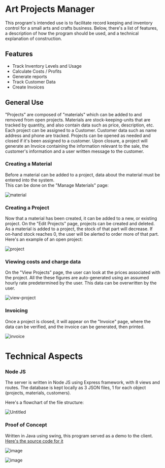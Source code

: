 # Art Projects Manager

This program's intended use is to facilitate record keeping and inventory control for a small arts and crafts business.
Below, there's a list of features, a description of how the program should be used, and a technical explanation of construction.


## Features

* Track Inventory Levels and Usage
* Calculate Costs / Profits
* Generate reports
* Track Customer Data
* Create Invoices

## General Use

"Projects" are composed of "materials" which can be added to and removed from open projects.  Materials are stock-keeping-units that are tracked by quantity, and also contain data such as price, description, etc. Each project can be assigned to a Customer.  Customer data such as name address and phone are tracked.  Projects can be opened as needed and closed if it's been assigned to a customer.  Upon closure, a project will generate an Invoice containing the information relevant to the sale, the customer's information and a user written message to the customer.  

### Creating a Material
Before a material can be added to a project, data about the material must be entered into the system.  
This can be done on the "Manage Materials" page:

![material](https://user-images.githubusercontent.com/43157092/95593179-5b774200-0a17-11eb-808e-2ddc94e05667.jpg)

### Creating a Project

Now that a material has been created, it can be added to a new, or existing project.
On the "Edit Projects" page, projects can be created and deleted.  As a material is added to a project, the stock of that part will decrease.  If on-hand stock reaches 0, the user will be alerted to order more of that part.  
Here's an example of an open project:

![project](https://user-images.githubusercontent.com/43157092/95590120-a8591980-0a13-11eb-9855-6491a4a48e1f.jpg)

### Viewing costs and charge data

On the "View Projects" page, the user can look at the prices associated with the project.  All the these figures are auto-generated using an assumed hourly rate predetermined by the user. This data can be overwritten by the user.

![view-project](https://user-images.githubusercontent.com/43157092/95593607-e8ba9680-0a17-11eb-9286-51aa1a8de75f.jpg)

### Invoicing

Once a project is closed, it will appear on the "Invoice" page, where the data can be verified, and the invoice can be generated, then printed.  

![invoice](https://user-images.githubusercontent.com/43157092/95598292-bdd34100-0a1d-11eb-9e1f-63ed03c0c622.jpg)


# Technical Aspects
### Node JS

The server is written in Node JS using Express framework, with 8 views and routes.  The database is kept locally as 3 JSON files, 1 for each object (projects, materials, customers).

Here's a flowchart of the file structure:

![Untitled](https://user-images.githubusercontent.com/43157092/95609228-64264300-0a2c-11eb-8ba3-380fa027e156.jpg)


### Proof of Concept

Written in Java using swing, this program served as a demo to the client. 
[Here's the source code for it](https://github.com/peteparkinson/Art-Projects-Manager "GitHub - Art Projects Manager")

![image](https://user-images.githubusercontent.com/43157092/50621709-9b6dd480-0ed5-11e9-8df7-406eeae3f9b3.png)

![image](https://user-images.githubusercontent.com/43157092/50621699-7d07d900-0ed5-11e9-804c-2754106cb3f3.png)

